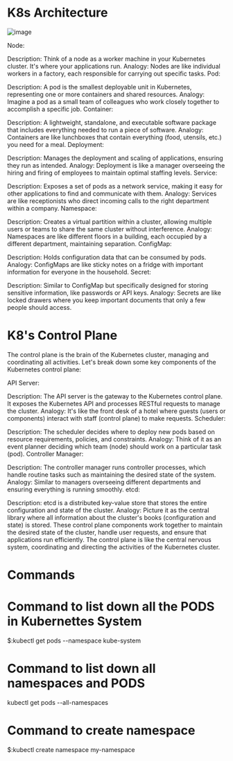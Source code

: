 # K8s Architecture

![image](https://github.com/MirHassanRiaz/K8s/assets/53171887/6831024e-38ae-40da-9ab7-705c45683dbb)

Node:

Description: Think of a node as a worker machine in your Kubernetes cluster. It's where your applications run.
Analogy: Nodes are like individual workers in a factory, each responsible for carrying out specific tasks.
Pod:

Description: A pod is the smallest deployable unit in Kubernetes, representing one or more containers and shared resources.
Analogy: Imagine a pod as a small team of colleagues who work closely together to accomplish a specific job.
Container:

Description: A lightweight, standalone, and executable software package that includes everything needed to run a piece of software.
Analogy: Containers are like lunchboxes that contain everything (food, utensils, etc.) you need for a meal.
Deployment:

Description: Manages the deployment and scaling of applications, ensuring they run as intended.
Analogy: Deployment is like a manager overseeing the hiring and firing of employees to maintain optimal staffing levels.
Service:

Description: Exposes a set of pods as a network service, making it easy for other applications to find and communicate with them.
Analogy: Services are like receptionists who direct incoming calls to the right department within a company.
Namespace:

Description: Creates a virtual partition within a cluster, allowing multiple users or teams to share the same cluster without interference.
Analogy: Namespaces are like different floors in a building, each occupied by a different department, maintaining separation.
ConfigMap:

Description: Holds configuration data that can be consumed by pods.
Analogy: ConfigMaps are like sticky notes on a fridge with important information for everyone in the household.
Secret:

Description: Similar to ConfigMap but specifically designed for storing sensitive information, like passwords or API keys.
Analogy: Secrets are like locked drawers where you keep important documents that only a few people should access.

# K8's Control Plane

 The control plane is the brain of the Kubernetes cluster, managing and coordinating all activities. Let's break down some key components of the Kubernetes control plane:

API Server:

Description: The API server is the gateway to the Kubernetes control plane. It exposes the Kubernetes API and processes RESTful requests to manage the cluster.
Analogy: It's like the front desk of a hotel where guests (users or components) interact with staff (control plane) to make requests.
Scheduler:

Description: The scheduler decides where to deploy new pods based on resource requirements, policies, and constraints.
Analogy: Think of it as an event planner deciding which team (node) should work on a particular task (pod).
Controller Manager:

Description: The controller manager runs controller processes, which handle routine tasks such as maintaining the desired state of the system.
Analogy: Similar to managers overseeing different departments and ensuring everything is running smoothly.
etcd:

Description: etcd is a distributed key-value store that stores the entire configuration and state of the cluster.
Analogy: Picture it as the central library where all information about the cluster's books (configuration and state) is stored.
These control plane components work together to maintain the desired state of the cluster, handle user requests, and ensure that applications run efficiently. The control plane is like the central nervous system, coordinating and directing the activities of the Kubernetes cluster.

# Commands

# Command to list down all the PODS in Kubernettes System
$:kubectl get pods --namespace kube-system

# Command to list down all namespaces and PODS
kubectl get pods --all-namespaces

# Command to create namespace
$:kubectl create namespace my-namespace
